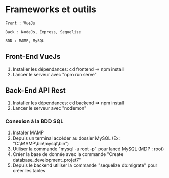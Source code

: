 # Frameworks et outils

    Front : VueJs

    Back : NodeJs, Express, Sequelize

    BDD : MAMP, MySQL
## Front-End VueJs

1. Installer les dépendances: cd frontend => npm install
2. Lancer le serveur avec "npm run serve"

## Back-End API Rest

1. Installer les dépendances: cd backend => npm install
2. Lancer le serveur avec "nodemon"

### Conexion à la BDD SQL
1. Instaler MAMP
2. Depuis un terminal accéder au dossier MySQL (Ex: "C:\MAMP\bin\mysql\bin")
3. Utiliser la commande "mysql -u root -p" pour lancé MySQL (MDP : root)
4. Créer la base de donnée avec la commande "Create database_development_projet7"
5. Depuis le backend utiliser la commande "sequelize db:migrate" pour créer les tables

